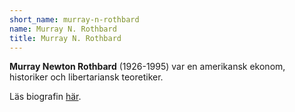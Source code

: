 ```yaml
---
short_name: murray-n-rothbard
name: Murray N. Rothbard
title: Murray N. Rothbard
---
```


**Murray Newton Rothbard** (1926-1995) var en amerikansk ekonom, historiker och libertariansk teoretiker.

Läs biografin [här](/murray-rothbard).